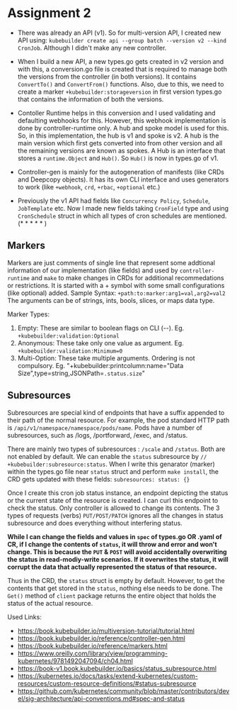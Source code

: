 # Assignment 2

* There was already an API (v1). So for multi-version API, I created new API using:
`kubebuilder create api --group batch --version v2 --kind CronJob`. Although I didn't make any new controller.

* When I build a new API, a new types.go gets created in v2 version and with this, a conversion.go file is created that is required to manage both the versions from the controller (in both versions). It contains `ConvertTo()` and `ConvertFrom()` functions. Also, due to this, we need to create a marker `+kubebuilder:storageversion` in first version types.go that contains the information of both the versions.

* Contoller Runtime helps in this conversion and I used validating and defaulting webhooks for this. However, this webhook implementation is done by controller-runtime only. A hub and spoke model is used for this. So, in this implementation, the hub is v1 and spoke is v2. A hub is the main version which first gets converted into from other version and all the remaining versions are known as spokes. A Hub is an interface that stores a `runtime.Object` and `Hub()`. So `Hub()` is now in types.go of v1.

* Controller-gen is mainly for the autogeneration of manifests (like CRDs and Deepcopy objects). It has its own CLI interface and uses generators to work (like `+webhook`, `crd`, `+rbac`, `+optional` etc.)

* Previously the v1 API had fields like `Concurrency Policy`, `Schedule`, `JobTemplate` etc. Now I made new fields taking `CronField` type and using `CronSchedule` struct in which all types of cron schedules are mentioned. (* * * * * )


## Markers

Markers are just comments of single line that represent some addtional information of our implementation (like fields) and used by `controller-runtime` and `make` to make changes in CRDs for additional recommedations or restrictions. It is started with a + symbol with some small configurations (like optional) added.
Sample Syntax: `+path:to:marker:arg1=val,arg2=val2`
The arguments can be of strings, ints, bools, slices, or maps data type.

Marker Types:
1. Empty: These are similar to boolean flags on CLI (--). Eg. `+kubebuilder:validation:Optional`
2. Anonymous: These take only one value as argument. Eg. `+kubebuilder:validation:Minimum=0`
3. Multi-Option: These take multiple arguments. Ordering is not compulsory. Eg. "+kubebuilder:printcolumn:name="Data Size",type=string,JSONPath=`.status.size`"


## Subresources

Subresources are special kind of endpoints that have a suffix appended to their path of the normal resource. For example, the pod standard HTTP path is `/api/v1/namespace/namespace/pods/name`. Pods have a number of subresources, such as /logs, /portforward, /exec, and /status.

There are mainly two types of subresources : `/scale` and `/status`. Both are not enabled by default. We can enable the `status` subresource by `// +kubebuilder:subresource:status`. When I write this genarator (marker) within the types.go file near `status` struct and perform `make install`, the CRD gets updated with these fields:
`subresources:
    status: {}`

Once I create this cron job status instance, an endpoint depicting the status or the current state of the resource is created. I can curl this endpoint to check the status. Only controller is allowed to change its contents. The 3 types of requests (verbs) `PUT/POST/PATCH` ignores all the changes in status subresource and does everything without interfering status.

**While I can change the fields and values in `spec` of types.go OR .yaml of CR, if I change the contents of `status`, it will throw and error and won't change. This is because the `PUT` & `POST` will avoid accidentally overwriting the status in read-modiy-write scenarios. If it overwrites the status, it will corrupt the data that actually represented the status of that resource.**

Thus in the CRD, the `status` struct is empty by default. However, to get the contents that get stored in the `status`, nothing else needs to be done. The `Get()` method of `client` package returns the entire object that holds the status of the actual resource.


Used Links:
* https://book.kubebuilder.io/multiversion-tutorial/tutorial.html
* https://book.kubebuilder.io/reference/controller-gen.html
* https://book.kubebuilder.io/reference/markers.html
* https://www.oreilly.com/library/view/programming-kubernetes/9781492047094/ch04.html
* https://book-v1.book.kubebuilder.io/basics/status_subresource.html
* https://kubernetes.io/docs/tasks/extend-kubernetes/custom-resources/custom-resource-definitions/#status-subresource
* https://github.com/kubernetes/community/blob/master/contributors/devel/sig-architecture/api-conventions.md#spec-and-status